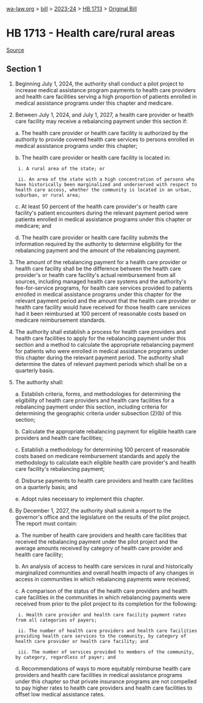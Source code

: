 [wa-law.org](/) > [bill](/bill/) > [2023-24](/bill/2023-24/) > [HB 1713](/bill/2023-24/hb/1713/) > [Original Bill](/bill/2023-24/hb/1713/1/)

# HB 1713 - Health care/rural areas

[Source](http://lawfilesext.leg.wa.gov/biennium/2023-24/Pdf/Bills/House%20Bills/1713.pdf)

## Section 1
1. Beginning July 1, 2024, the authority shall conduct a pilot project to increase medical assistance program payments to health care providers and health care facilities serving a high proportion of patients enrolled in medical assistance programs under this chapter and medicare.

2. Between July 1, 2024, and July 1, 2027, a health care provider or health care facility may receive a rebalancing payment under this section if:

    a. The health care provider or health care facility is authorized by the authority to provide covered health care services to persons enrolled in medical assistance programs under this chapter;

    b. The health care provider or health care facility is located in:

        i. A rural area of the state; or

        ii. An area of the state with a high concentration of persons who have historically been marginalized and underserved with respect to health care access, whether the community is located in an urban, suburban, or rural area;

    c. At least 50 percent of the health care provider's or health care facility's patient encounters during the relevant payment period were patients enrolled in medical assistance programs under this chapter or medicare; and

    d. The health care provider or health care facility submits the information required by the authority to determine eligibility for the rebalancing payment and the amount of the rebalancing payment.

3. The amount of the rebalancing payment for a health care provider or health care facility shall be the difference between the health care provider's or health care facility's actual reimbursement from all sources, including managed health care systems and the authority's fee-for-service programs, for health care services provided to patients enrolled in medical assistance programs under this chapter for the relevant payment period and the amount that the health care provider or health care facility would have received for those health care services had it been reimbursed at 100 percent of reasonable costs based on medicare reimbursement standards.

4. The authority shall establish a process for health care providers and health care facilities to apply for the rebalancing payment under this section and a method to calculate the appropriate rebalancing payment for patients who were enrolled in medical assistance programs under this chapter during the relevant payment period. The authority shall determine the dates of relevant payment periods which shall be on a quarterly basis.

5. The authority shall:

    a. Establish criteria, forms, and methodologies for determining the eligibility of health care providers and health care facilities for a rebalancing payment under this section, including criteria for determining the geographic criteria under subsection (2)(b) of this section;

    b. Calculate the appropriate rebalancing payment for eligible health care providers and health care facilities;

    c. Establish a methodology for determining 100 percent of reasonable costs based on medicare reimbursement standards and apply the methodology to calculate each eligible health care provider's and health care facility's rebalancing payment;

    d. Disburse payments to health care providers and health care facilities on a quarterly basis; and

    e. Adopt rules necessary to implement this chapter.

6. By December 1, 2027, the authority shall submit a report to the governor's office and the legislature on the results of the pilot project. The report must contain:

    a. The number of health care providers and health care facilities that received the rebalancing payment under the pilot project and the average amounts received by category of health care provider and health care facility;

    b. An analysis of access to health care services in rural and historically marginalized communities and overall health impacts of any changes in access in communities in which rebalancing payments were received;

    c. A comparison of the status of the health care providers and health care facilities in the communities in which rebalancing payments were received from prior to the pilot project to its completion for the following:

        i. Health care provider and health care facility payment rates from all categories of payers;

        ii. The number of health care providers and health care facilities providing health care services to the community, by category of health care provider or health care facility; and

        iii. The number of services provided to members of the community, by category, regardless of payer; and

    d. Recommendations of ways to more equitably reimburse health care providers and health care facilities in medical assistance programs under this chapter so that private insurance programs are not compelled to pay higher rates to health care providers and health care facilities to offset low medical assistance rates.
